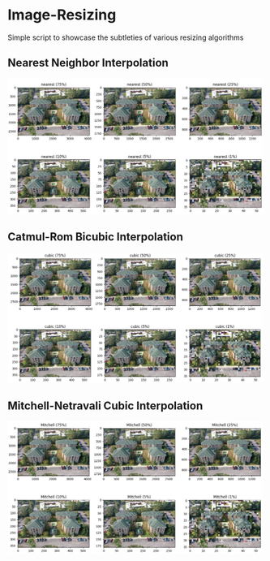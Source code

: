 # Image-Resizing
Simple script to showcase the subtleties of various resizing algorithms

## Nearest Neighbor Interpolation
<img src="https://github.com/nps6-uwf/Image-Resizing/blob/main/images/nearest_resizing.png?raw=true"></img>

## Catmul-Rom Bicubic Interpolation
<img src="https://github.com/nps6-uwf/Image-Resizing/blob/main/images/cubic_resizing.png?raw=true"></img>

## Mitchell-Netravali Cubic Interpolation
<img src="https://github.com/nps6-uwf/Image-Resizing/blob/main/images/mitchell_resizing_tf.png?raw=true"></img>
